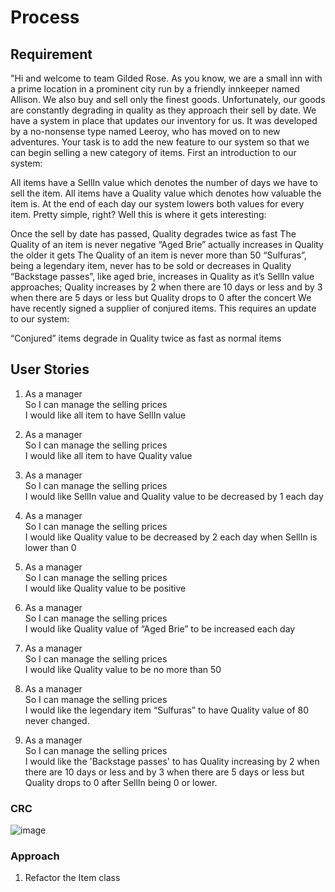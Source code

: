 # Process

## Requirement

"Hi and welcome to team Gilded Rose. As you know, we are a small inn with a prime location in a prominent city run by a friendly innkeeper named Allison. We also buy and sell only the finest goods. Unfortunately, our goods are constantly degrading in quality as they approach their sell by date. We have a system in place that updates our inventory for us. It was developed by a no-nonsense type named Leeroy, who has moved on to new adventures. Your task is to add the new feature to our system so that we can begin selling a new category of items. First an introduction to our system:

All items have a SellIn value which denotes the number of days we have to sell the item. All items have a Quality value which denotes how valuable the item is. At the end of each day our system lowers both values for every item. Pretty simple, right? Well this is where it gets interesting:

Once the sell by date has passed, Quality degrades twice as fast
The Quality of an item is never negative
“Aged Brie” actually increases in Quality the older it gets
The Quality of an item is never more than 50
“Sulfuras”, being a legendary item, never has to be sold or decreases in Quality
“Backstage passes”, like aged brie, increases in Quality as it’s SellIn value approaches; Quality increases by 2 when there are 10 days or less and by 3 when there are 5 days or less but Quality drops to 0 after the concert
We have recently signed a supplier of conjured items. This requires an update to our system:

“Conjured” items degrade in Quality twice as fast as normal items


## User Stories

1. As a manager  
   So I can manage the selling prices  
   I would like all item to have SellIn value

2. As a manager    
   So I can manage the selling prices  
   I would like all item to have Quality value

3. As a manager    
   So I can manage the selling prices  
   I would like SellIn value and Quality value to be decreased by 1 each day

4. As a manager    
  So I can manage the selling prices  
  I would like Quality value to be decreased by 2 each day when SellIn is lower than 0

5. As a manager    
  So I can manage the selling prices  
  I would like Quality value to be positive

6. As a manager    
  So I can manage the selling prices  
  I would like Quality value of “Aged Brie” to be increased each day

7. As a manager    
  So I can manage the selling prices  
  I would like Quality value to be no more than 50

8. As a manager    
  So I can manage the selling prices  
  I would like the legendary item  “Sulfuras” to have Quality value of 80 never changed.

9. As a manager    
   So I can manage the selling prices  
   I would like the 'Backstage passes' to has Quality increasing by 2 when there are 10 days or less and by 3 when there are 5 days or less but Quality drops to 0 after SellIn being 0 or lower.


### CRC

![image](https://user-images.githubusercontent.com/47269063/59032790-034a9180-885f-11e9-89f9-e4b49461881f.png)

### Approach
1. Refactor the Item class
